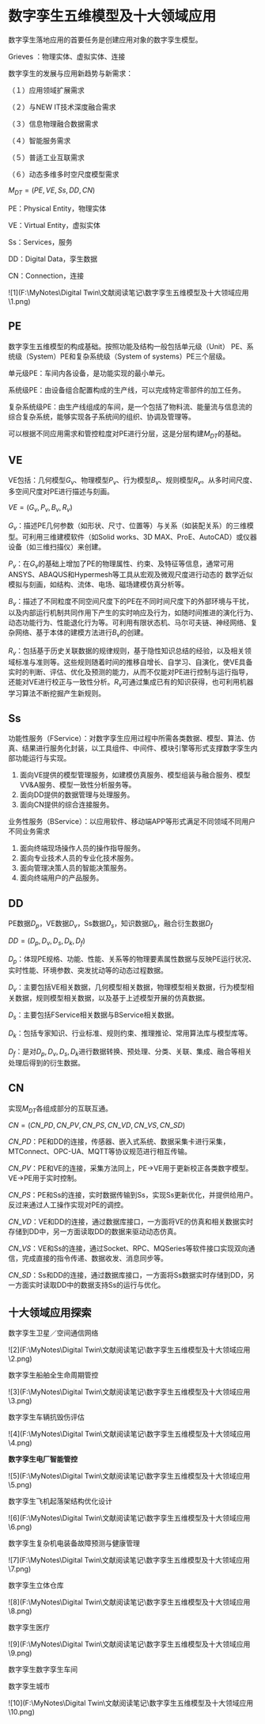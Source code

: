 # 数字孪生五维模型及十大领域应用

数字孪生落地应用的首要任务是创建应用对象的数字孪生模型。

Grieves ：物理实体、虚拟实体、连接

数字孪生的发展与应用新趋势与新需求：

（１）应用领域扩展需求

（２）与NEW IT技术深度融合需求

（３）信息物理融合数据需求

（４）智能服务需求

（５）普适工业互联需求

（６）动态多维多时空尺度模型需求



$M_{DT} = (PE, VE, Ss, DD, CN)$

PE：Physical Entity，物理实体

VE：Virtual Entity，虚拟实体

Ss：Services，服务

DD：Digital Data，孪生数据

CN：Connection，连接

![1](F:\MyNotes\Digital Twin\文献阅读笔记\数字孪生五维模型及十大领域应用\1.png)

## PE

数字孪生五维模型的构成基础。按照功能及结构一般包括单元级（Unit）
PE、系统级（System）PE和复杂系统级（System of systems）PE三个层级。

单元级PE：车间内各设备，是功能实现的最小单元。

系统级PE：由设备组合配置构成的生产线，可以完成特定零部件的加工任务。

复杂系统级PE：由生产线组成的车间，是一个包括了物料流、能量流与信息流的综合复杂系统，能够实现各子系统间的组织、协调及管理等。



可以根据不同应用需求和管控粒度对PE进行分层，这是分层构建$M_{DT}$的基础。

## VE

VE包括：几何模型$G_v$、物理模型$P_v$、行为模型$B_v$、规则模型$R_v$。从多时间尺度、多空间尺度对PE进行描述与刻画。

$VE = (G_v, P_v, B_v, R_v)$



$G_v$：描述PE几何参数（如形状、尺寸、位置等）与关系（如装配关系）的三维模型。可利用三维建模软件（如Solid works、3D MAX、ProE、AutoCAD）或仪器设备（如三维扫描仪）来创建。

$P_v$：在$G_v$的基础上增加了PE的物理属性、约束、及特征等信息，通常可用ANSYS、ABAQUS和Hypermesh等工具从宏观及微观尺度进行动态的
数学近似模拟与刻画，如结构、流体、电场、磁场建模仿真分析等。

$B_v$：描述了不同粒度不同空间尺度下的PE在不同时间尺度下的外部环境与干扰，以及内部运行机制共同作用下产生的实时响应及行为，如随时间推进的演化行为、动态功能行为、性能退化行为等。可利用有限状态机、马尔可夫链、神经网络、复杂网络、基于本体的建模方法进行$B_v$的创建。

$R_v$：包括基于历史关联数据的规律规则，基于隐性知识总结的经验，以及相关领域标准与准则等。这些规则随着时间的推移自增长、自学习、自演化，使VE具备实时的判断、评估、优化及预测的能力，从而不仅能对PE进行控制与运行指导，还能对VE进行校正与一致性分析。$R_v$可通过集成已有的知识获得，也可利用机器学习算法不断挖掘产生新规则。

## Ss

功能性服务（FService）：对数字孪生应用过程中所需各类数据、模型、算法、仿真、结果进行服务化封装，以工具组件、中间件、模块引擎等形式支撑数字孪生内部功能运行与实现。

1. 面向VE提供的模型管理服务，如建模仿真服务、模型组装与融合服务、模型VV&A服务、模型一致性分析服务等。
2. 面向DD提供的数据管理与处理服务。
3. 面向CN提供的综合连接服务。

业务性服务（BService）：以应用软件、移动端APP等形式满足不同领域不同用户不同业务需求

1. 面向终端现场操作人员的操作指导服务。
2. 面向专业技术人员的专业化技术服务。
3. 面向管理决策人员的智能决策服务。
4. 面向终端用户的产品服务。

## DD

PE数据$D_p$，VE数据$D_v$，Ss数据$D_s$，知识数据$D_k$，融合衍生数据$D_f$

$DD = (D_p, D_v, D_s, D_k, D_f)$

$D_p$：体现PE规格、功能、性能、关系等的物理要素属性数据与反映PE运行状况、实时性能、环境参数、突发扰动等的动态过程数据。

$D_v$：主要包括VE相关数据，几何模型相关数据，物理模型相关数据，行为模型相关数据，规则模型相关数据，以及基于上述模型开展的仿真数据。

$D_s$：主要包括FService相关数据与BService相关数据。

$D_k$：包括专家知识、行业标准、规则约束、推理推论、常用算法库与模型库等。

$D_f$：是对$D_p, D_v, D_s, D_k$进行数据转换、预处理、分类、关联、集成、融合等相关处理后得到的衍生数据。

## CN

实现$M_{DT}$各组成部分的互联互通。

$CN = (CN\_PD, CN\_PV, CN\_PS, CN\_VD, CN\_VS, CN\_SD)$

$CN\_PD$：PE和DD的连接，传感器、嵌入式系统、数据采集卡进行采集，MTConnect、OPC-UA、MQTT等协议规范进行相互传输。

$CN\_PV$：PE和VE的连接，采集方法同上，PE->VE用于更新校正各类数字模型。VE->PE用于实时控制。

$CN\_PS$：PE和Ss的连接，实时数据传输到Ss，实现Ss更新优化，并提供给用户。反过来通过人工操作实现对PE的调控。

$CN\_VD$：VE和DD的连接，通过数据库接口，一方面将VE的仿真和相关数据实时存储到DD中，另一方面读取DD的数据来驱动动态仿真。

$CN\_VS$：VE和Ss的连接，通过Socket、RPC、MQSeries等软件接口实现双向通信，完成直接的指令传递、数据收发、消息同步等。

$CN\_SD$：Ss和DD的连接，通过数据库接口，一方面将Ss数据实时存储到DD，另一方面实时读取DD中的数据支持Ss的运行与优化。



## 十大领域应用探索

数字孪生卫星／空间通信网络

![2](F:\MyNotes\Digital Twin\文献阅读笔记\数字孪生五维模型及十大领域应用\2.png)



数字孪生船舶全生命周期管控

![3](F:\MyNotes\Digital Twin\文献阅读笔记\数字孪生五维模型及十大领域应用\3.png)



数字孪生车辆抗毁伤评估

![4](F:\MyNotes\Digital Twin\文献阅读笔记\数字孪生五维模型及十大领域应用\4.png)



**数字孪生电厂智能管控**

![5](F:\MyNotes\Digital Twin\文献阅读笔记\数字孪生五维模型及十大领域应用\5.png)



数字孪生飞机起落架结构优化设计

![6](F:\MyNotes\Digital Twin\文献阅读笔记\数字孪生五维模型及十大领域应用\6.png)



数字孪生复杂机电装备故障预测与健康管理

![7](F:\MyNotes\Digital Twin\文献阅读笔记\数字孪生五维模型及十大领域应用\7.png)



数字孪生立体仓库

![8](F:\MyNotes\Digital Twin\文献阅读笔记\数字孪生五维模型及十大领域应用\8.png)



数字孪生医疗

![9](F:\MyNotes\Digital Twin\文献阅读笔记\数字孪生五维模型及十大领域应用\9.png)



数字孪生数字孪生车间





数字孪生城市

![10](F:\MyNotes\Digital Twin\文献阅读笔记\数字孪生五维模型及十大领域应用\10.png)

